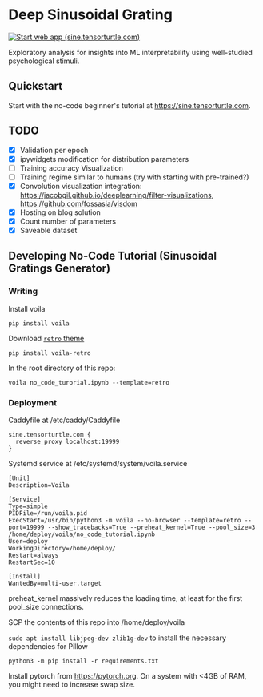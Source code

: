 # Deep Sinusoidal Grating

[![Start web app (sine.tensorturtle.com)](https://github.com/tensorturtle/deep-sinusoidal-grating/actions/workflows/start_web_app.yml/badge.svg)](https://github.com/tensorturtle/deep-sinusoidal-grating/actions/workflows/start_web_app.yml)

Exploratory analysis for insights into ML interpretability using well-studied psychological stimuli.

## Quickstart

Start with the no-code beginner's tutorial at https://sine.tensorturtle.com.

## TODO

- [x] Validation per epoch
- [x] ipywidgets modification for distribution parameters
- [ ] Training accuracy Visualization 
- [ ] Training regime similar to humans (try with starting with pre-trained?)
- [x] Convolution visualization integration: https://jacobgil.github.io/deeplearning/filter-visualizations, https://github.com/fossasia/visdom
- [x] Hosting on blog solution
- [x] Count number of parameters
- [x] Saveable dataset

## Developing No-Code Tutorial (Sinusoidal Gratings Generator)

### Writing

Install voila

```
pip install voila
```

Download [`retro` theme](https://github.com/martinRenou/voila-retro)

```
pip install voila-retro
```

In the root directory of this repo:

```
voila no_code_turorial.ipynb --template=retro
```

### Deployment

Caddyfile at /etc/caddy/Caddyfile
```
sine.tensorturtle.com {
  reverse_proxy localhost:19999
}
```

Systemd service at /etc/systemd/system/voila.service

```
[Unit]
Description=Voila

[Service]
Type=simple
PIDFile=/run/voila.pid
ExecStart=/usr/bin/python3 -m voila --no-browser --template=retro --port=19999 --show_tracebacks=True --preheat_kernel=True --pool_size=3 /home/deploy/voila/no_code_tutorial.ipynb
User=deploy
WorkingDirectory=/home/deploy/
Restart=always
RestartSec=10

[Install]
WantedBy=multi-user.target
```

preheat_kernel massively reduces the loading time, at least for the first pool_size connections.

SCP the contents of this repo into /home/deploy/voila

`sudo apt install libjpeg-dev zlib1g-dev` to install the necessary dependencies for Pillow

```
python3 -m pip install -r requirements.txt
```

Install pytorch from https://pytorch.org. On a system with <4GB of RAM, you might need to increase swap size.
